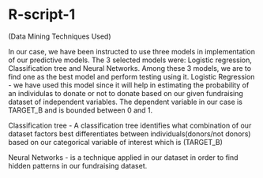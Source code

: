 # R-script-1
(Data Mining Techniques Used) 

In our case, we have been instructed to use three models in implementation of our predictive models. 
The 3 selected models were: Logistic regression, Classification tree and Neural Networks. 
Among these 3 models, we are to find one as the best model and perform testing using it. 
Logistic Regression - we have used this model since it will help in estimating the probability of an individulas to donate or not to donate based on our given fundraising dataset of independent variables. The dependent variable in our case is TARGET_B and is bounded between 0 and 1.

Classification tree - A classification tree identifies what combination of our dataset factors best differentiates between individuals(donors/not donors) based on our categorical variable of interest which is (TARGET_B) 

Neural Networks - is a technique applied in our dataset in order to find hidden patterns in our fundraising dataset.
